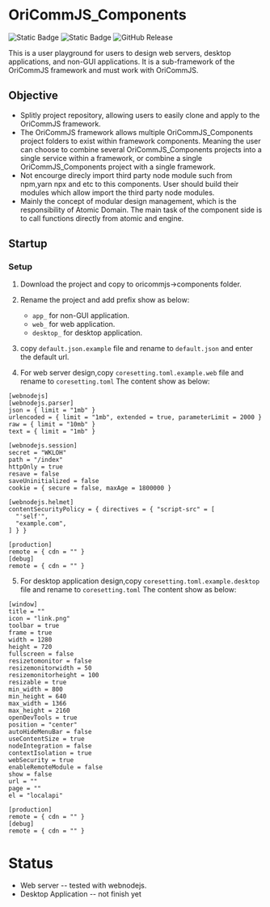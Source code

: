 # OriCommJS_Components

![Static Badge](https://img.shields.io/badge/License-Mulan_PSL_v2-_)
![Static Badge](https://img.shields.io/badge/Framework-OriCommJS_1.0.4-_)
![GitHub Release](https://img.shields.io/github/v/release/wkloh76/oricommjs_components)


This is a user playground for users to design web servers, desktop applications, and non-GUI applications. It is a sub-framework of the OriCommJS framework and must work with OriCommJS.

## Objective

- Splitly project repository, allowing users to easily clone and apply to the OriCommJS framework.
- The OriCommJS framework allows multiple OriCommJS_Components project folders to exist within framework components. Meaning the user can choose to combine several OriCommJS_Components projects into a single service within a framework, or combine a single OriCommJS_Components project with a single framework.
- Not encourge direcly import third party node module such from npm,yarn npx and etc to this components. User should build their modules which allow import the third party node modules.
- Mainly the concept of modular design management, which is the responsibility of Atomic Domain. The main task of the component side is to call functions directly from atomic and engine.

## Startup

### Setup

1. Download the project and copy to oricommjs->components folder.
2. Rename the project and add prefix show as below:

   - `app_` for non-GUI application.
   - `web_` for web application.
   - `desktop_` for desktop application.

3. copy `default.json.example` file and rename to `default.json` and enter the default url.

4. For web server design,copy `coresetting.toml.example.web` file and rename to `coresetting.toml` The content show as below:

```
[webnodejs]
[webnodejs.parser]
json = { limit = "1mb" }
urlencoded = { limit = "1mb", extended = true, parameterLimit = 2000 }
raw = { limit = "10mb" }
text = { limit = "1mb" }

[webnodejs.session]
secret = "WKLOH"
path = "/index"
httpOnly = true
resave = false
saveUninitialized = false
cookie = { secure = false, maxAge = 1800000 }

[webnodejs.helmet]
contentSecurityPolicy = { directives = { "script-src" = [
  "'self'",
  "example.com",
] } }

[production]
remote = { cdn = "" }
[debug]
remote = { cdn = "" }
```

5. For desktop application design,copy `coresetting.toml.example.desktop` file and rename to `coresetting.toml` The content show as below:

```
[window]
title = ""
icon = "link.png"
toolbar = true
frame = true
width = 1280
height = 720
fullscreen = false
resizetomonitor = false
resizemonitorwidth = 50
resizemonitorheight = 100
resizable = true
min_width = 800
min_height = 640
max_width = 1366
max_height = 2160
openDevTools = true
position = "center"
autoHideMenuBar = false
useContentSize = true
nodeIntegration = false
contextIsolation = true
webSecurity = true
enableRemoteModule = false
show = false
url = ""
page = ""
el = "localapi"

[production]
remote = { cdn = "" }
[debug]
remote = { cdn = "" }

```

# Status

- Web server -- tested with webnodejs.
- Desktop Application -- not finish yet
